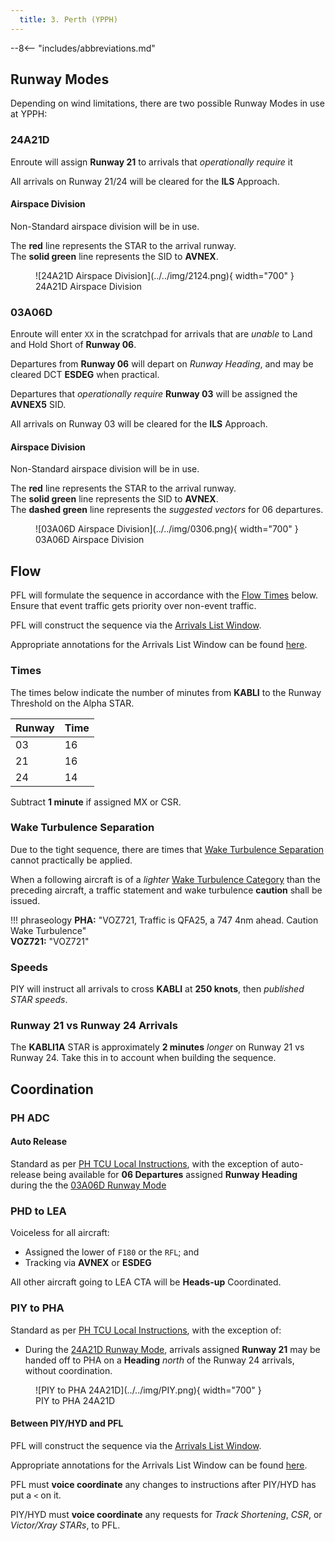 ```yaml
---
  title: 3. Perth (YPPH)
---
```


--8<-- "includes/abbreviations.md"

## Runway Modes
Depending on wind limitations, there are two possible Runway Modes in use at YPPH:

### 24A21D
Enroute will assign **Runway 21** to arrivals that *operationally require* it

All arrivals on Runway 21/24 will be cleared for the **ILS** Approach.

#### Airspace Division
Non-Standard airspace division will be in use.

The **red** line represents the STAR to the arrival runway.  
The **solid green** line represents the SID to **AVNEX**.  

<figure markdown>
![24A21D Airspace Division](../../img/2124.png){ width="700" }
  <figcaption>24A21D Airspace Division</figcaption>
</figure>

### 03A06D
Enroute will enter `XX` in the scratchpad for arrivals that are *unable* to Land and Hold Short of **Runway 06**.

Departures from **Runway 06** will depart on *Runway Heading*, and may be cleared DCT **ESDEG** when practical.

Departures that *operationally require* **Runway 03** will be assigned the **AVNEX5** SID.

All arrivals on Runway 03 will be cleared for the **ILS** Approach.

#### Airspace Division
Non-Standard airspace division will be in use.

The **red** line represents the STAR to the arrival runway.  
The **solid green** line represents the SID to **AVNEX**.  
The **dashed green** line represents the *suggested vectors* for 06 departures.

<figure markdown>
![03A06D Airspace Division](../../img/0306.png){ width="700" }
  <figcaption>03A06D Airspace Division</figcaption>
</figure>

## Flow
PFL will formulate the sequence in accordance with the [Flow Times](#times) below. Ensure that event traffic gets priority over non-event traffic.

PFL will construct the sequence via the [Arrivals List Window](../../../../../../controller-skills/sequencing/#arrivals-list).

Appropriate annotations for the Arrivals List Window can be found [here](../../../../../../client/annotations/#sequencingflow).

### Times
The times below indicate the number of minutes from **KABLI** to the Runway Threshold on the Alpha STAR.

| Runway | Time |
| ---------- | --- |
| 03      | 16|
| 21      | 16 |
| 24     | 14 |

Subtract **1 minute** if assigned MX or CSR.

### Wake Turbulence Separation
Due to the tight sequence, there are times that [Wake Turbulence Separation](../../../../../../separation-standards/waketurb/#airspace) cannot practically be applied.

When a following aircraft is of a *lighter* [Wake Turbulence Category](../../../../../../separation-standards/waketurb/#categories) than the preceding aircraft, a traffic statement and wake turbulence **caution** shall be issued.

!!! phraseology
    **PHA:** "VOZ721, Traffic is QFA25, a 747 4nm ahead. Caution Wake Turbulence"  
    **VOZ721:** "VOZ721"

### Speeds
PIY will instruct all arrivals to cross **KABLI** at **250 knots**, then *published STAR speeds*.

### Runway 21 vs Runway 24 Arrivals
The **KABLI1A** STAR is approximately **2 minutes** *longer* on Runway 21 vs Runway 24. Take this in to account when building the sequence.

## Coordination
### PH ADC
#### Auto Release
Standard as per [PH TCU Local Instructions](../../../../../../terminal/perth/#ph-adc), with the exception of auto-release being available for **06 Departures** assigned **Runway Heading** during the the [03A06D Runway Mode](#03a06d)

### PHD to LEA
Voiceless for all aircraft:

- Assigned the lower of `F180` or the `RFL`; and  
- Tracking via **AVNEX** or **ESDEG**

All other aircraft going to LEA CTA will be **Heads-up** Coordinated.

### PIY to PHA
Standard as per [PH TCU Local Instructions](../../../../../../terminal/perth/#arrivals), with the exception of:

- During the [24A21D Runway Mode](#24a21d), arrivals assigned **Runway 21** may be handed off to PHA on a **Heading** *north* of the Runway 24 arrivals, without coordination.

<figure markdown>
![PIY to PHA 24A21D](../../img/PIY.png){ width="700" }
  <figcaption>PIY to PHA 24A21D</figcaption>
</figure>

#### Between PIY/HYD and PFL
PFL will construct the sequence via the [Arrivals List Window](../../../../../../controller-skills/sequencing/#arrivals-list).

Appropriate annotations for the Arrivals List Window can be found [here](../../../../../../client/annotations/#sequencingflow).

PFL must **voice coordinate** any changes to instructions after PIY/HYD has put a `<` on it.

PIY/HYD must **voice coordinate** any requests for *Track Shortening*, *CSR*, or *Victor/Xray STARs*, to PFL.